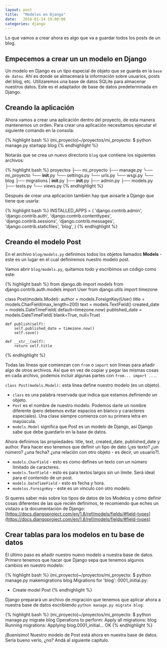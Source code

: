 ```yaml
---
layout: post
title:  "Modelos en Django"
date:   2016-01-24 19:00:00
categories: django
---
```


Lo que vamos a crear ahora es algo que va a guardar todos los posts de un blog.

## Empecemos a crear un un modelo en Django

Un modelo en Django es un tipo especial de objeto que se guarda en la `base de datos`. Ahí es donde se almacenará la información sobre usuarios, posts del blog, etc. Utilizaremos una base de datos SQLite para almacenar nuestros datos. Este es el adaptador de base de datos predeterminada en Django.

## Creando la aplicación

Ahora vamos a crear una aplicación dentro del proyecto, de esta manera mantenemos un orden. Para crear una aplicación necesitamos ejecutar el siguiente comando en la consola:

{% highlight bash %}
(mi_proyecto)~/proyectos/mi_proyecto: $ python manage.py startapp blog
{% endhighlight %}

Notarás que se crea un nuevo directorio `blog` que contiene los siguientes archivos:

{% highlight bash %}
proyectos
  ├── mi_proyecto
     ├── manage.py
     └── mi_proyecto
             └── __init__.py
             └── settings.py
             └── urls.py
             └── wsgi.py
    └── blog
        ├── migrations
            | __init__.py
        ├── __init__.py
        ├── admin.py
        ├── models.py
        ├── tests.py
        └── views.py
{% endhighlight %}

Después de crear una aplicación también hay que avisarle a Django que tiene que usarla:

{% highlight bash %}
INSTALLED_APPS = (
    'django.contrib.admin',
    'django.contrib.auth',
    'django.contrib.contenttypes',
    'django.contrib.sessions',
    'django.contrib.messages',
    'django.contrib.staticfiles',
    'blog',
)
{% endhighlight %}

## Creando el modelo Post

En el archivo `blog/models.py` definimos todos los objetos llamados **Models** - este es un lugar en el cual definiremos nuestro modelo post.

Vamos abrir `blog/models.py`, quitamos todo y escribimos un código como este:

{% highlight bash %}
from django.db import models
from django.contrib.auth.models import User
from django.utils import timezone

class Post(models.Model):
    author = models.ForeignKey(User)
    title = models.CharField(max_length=200)
    text = models.TextField()
    created_date = models.DateTimeField(
            default=timezone.now)
    published_date = models.DateTimeField(
            blank=True, null=True)

    def publish(self):
        self.published_date = timezone.now()
        self.save()

    def __str__(self):
        return self.title
{% endhighlight %}

Todas las líneas que comienzan con `from` o `import` son líneas para añadir algo de otros archivos. Así que en vez de copiar y pegar las mismas cosas en cada archivo, podemos incluir algunas partes con `from... import ...`.

`class Post(models.Model):` esta línea define nuestro modelo (es un objeto).

- `class` es una palabra reservada que indica que estamos definiendo un objeto.
- `Post` es el nombre de nuestro modelo. Podemos darle un nombre diferente (pero debemos evitar espacios en blanco y caracteres especiales). Una clase siempre comienza con su primera letra en mayúscula.
- `models.Model` significa que Post es un modelo de Django, así Django sabe que debe guardarlo en la base de datos.

Ahora definimos las propiedades: title, text, created_date, published_date y author. Para hacer eso tenemos que definir un tipo de dato (¿es texto? ¿un número? ¿una fecha? ¿una relación con otro objeto - es decir, un usuario?).

- `models.CharField` - esto es como defines un texto con un número limitado de caracteres.
- `models.TextField` - esto es para textos largos sin un límite. Será ideal para el contenido de un post.
- `models.DateTimeField` - esto es fecha y hora.
- `modelos.ForeignKey` - este es un vínculo con otro modelo.

Si queres saber más sobre los tipos de datos de los Modelos y cómo definir cosas diferentes de las que recién definimos, te recomiendo que eches un vistazo a la documentación de Django: [https://docs.djangoproject.com/en/1.8/ref/models/fields/#field-types](https://docs.djangoproject.com/en/1.8/ref/models/fields/#field-types)

## Crear tablas para los modelos en tu base de datos

El último paso es añadir nuestro nuevo modelo a nuestra base de datos. Primero tenemos que hacer que Django sepa que tenemos algunos cambios en nuestro modelo:

{% highlight bash %}
(mi_proyecto)~/proyectos/mi_proyecto: $ python manage.py makemigrations blog
Migrations for 'blog':
  0001_initial.py:
  - Create model Post
{% endhighlight %}

Django preparará un archivo de migración que tenemos que aplicar ahora a nuestra base de datos escribiendo `python manage.py migrate blog`:

{% highlight bash %}
(mi_proyecto)~/proyectos/mi_proyecto: $ python manage.py migrate blog
Operations to perform:
  Apply all migrations: blog
Running migrations:
  Applying blog.0001_initial... OK
{% endhighlight %}

¡Buenísimo! Nuestro modelo de Post está ahora en nuestra base de datos. Sería bueno verlo, ¿no? Andá al siguiente capítulo.
